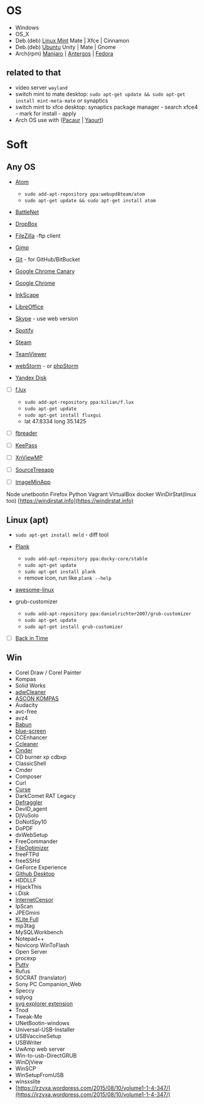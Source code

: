 # OS
- Windows
- OS_X
- Deb.(deb) [Linux Mint](http://www.linuxmint.com/) Mate | Xfce | Cinnamon
- Deb.(deb) [Ubuntu](http://www.ubuntu.com/) Unity | Mate | Gnome
- Arch(rpm) [Manjaro](https://manjaro.github.io/) | [Antergos](http://antergos.com/) | [Fedora](https://getfedora.org/)

## related to that
- video server `wayland`
- switch mint to mate desktop: `sudo apt-get update && sudo apt-get install mint-meta-mate` or synaptics
- switch mint to xfce desktop: synaptics package manager - search xfce4 - mark for install - apply
- Arch OS use with ([Pacaur](https://wiki.archlinux.org/index.php/Pacaur) | [Yaourt](https://wiki.archlinux.org/index.php/Yaourt))

# Soft
## Any OS
- [Atom](https://atom.io/)
  - `sudo add-apt-repository ppa:webupd8team/atom`
  - `sudo apt-get update && sudo apt-get install atom`

- [BattleNet](https://eu.battle.net/)
- [DropBox](https://www.dropbox.com/)
- [FileZilla](https://filezilla-project.org/) -ftp client
- [Gimp](https://www.gimp.org/)
- [Git](https://git-scm.com/) - for GitHub/BitBucket
- [Google Chrome Canary](https://www.google.com/chrome/browser/canary.html)
- [Google Chrome](https://www.google.com/chrome/)
- [InkScape](https://inkscape.org)
- [LibreOffice](https://ru.libreoffice.org/)
- [Skype](https://www.skype.com) - use web version
- [Spotify](https://www.spotify.com)
- [Steam](https://store.steampowered.com/)
- [TeamViewer](https://www.teamviewer.com)
- [webStorm](https://www.jetbrains.com/webstorm/) - or [phpStorm](https://www.jetbrains.com/phpstorm/)
- [Yandex Disk](https://disk.yandex.ua/client/disk)
- [ ] [f.lux](https://justgetflux.com/)
  - `sudo add-apt-repository ppa:kilian/f.lux`
  - `sudo apt-get update`
  - `sudo apt-get install fluxgui`
  - lat 47.8334 long 35.1425

- [ ] [fbreader](https://fbreader.org/)
- [ ] [KeePass](http://keepass.info/)
- [ ] [XnViewMP](http://www.xnview.com/en/xnviewmp/)
- [ ] [SourceTreeapp](https://www.sourcetreeapp.com/)
- [ ] [ImageMinApp](https://github.com/imagemin/imagemin-app)

Node unetbootin Firefox Python Vagrant VirtualBox docker WinDirStat(linux too) [https://windirstat.info](https://windirstat.info)

## Linux (apt)
- `sudo apt-get install meld` - diff tool
- [Plank](https://launchpad.net/plank)
  - `sudo add-apt-repository ppa:docky-core/stable`
  - `sudo apt-get update`
  - `sudo apt-get install plank`
  - remove icon, run like `plank --help`

- [awesome-linux](https://github.com/aleksandar-todorovic/awesome-linux)
- grub-customizer
  - `sudo add-apt-repository ppa:danielrichter2007/grub-customizer`
  - `sudo apt-get update`
  - `sudo apt-get install grub-customizer`

- [ ] [Back in Time](http://backintime.le-web.org/)

## Win
- Corel Draw / Corel Painter
- Kompas
- Solid Works
- [adwCleaner](https://toolslib.net/downloads/viewdownload/1-adwcleaner/)
- [ASCON KOMPAS](http://edu.ascon.ru/main/download/freeware/)
- Audacity
- avc-free
- avz4
- [Babun](https://babun.github.io/)
- [blue-screen]([http://www.nirsoft.net/utils/blue_screen_view.html#DownloadLinks)
- CCEnhancer
- [Ccleaner](https://www.piriform.com/ccleaner/download)
- [Cmder](http://cmder.net/)
- CD burner xp cdbxp
- ClassicShell
- Cmder
- Composer
- Curl
- [Curse](https://www.curse.com)
- DarkComet RAT Legacy
- [Defraggler](https://www.piriform.com/defraggler/download)
- DevID_agent
- DjVuSolo
- DoNotSpy10
- DoPDF
- dxWebSetup
- FreeCommander
- [FileOptimizer](http://nikkhokkho.sourceforge.net/static.php?page=FileOptimizer)
- freeFTPd
- freeSSHd
- GeForce Experience
- [Github Desktop](https://desktop.github.com/)
- HDDLLF
- HijackThis
- i.Disk
- [InternetCensor](http://icensor.ru/)
- IpScan
- JPEGmini
- [KLite Full](http://www.codecguide.com/download_k-lite_codec_pack_full.htm)
- mp3tag
- MySQLWorkbench
- Notepad++
- Novicorp WinToFlash
- Open Server
- procexp
- [Putty](http://www.chiark.greenend.org.uk/~sgtatham/putty/download.html)
- Rufus
- SOCRAT (translator)
- Sony PC Companion_Web
- Speccy
- sqlyog
- [svg explorer extension](https://svgextension.codeplex.com/)
- Tnod
- Tweak-Me
- UNetBootin-windows
- Universal-USB-Installer
- USBVaccineSetup
- USBWriter
- UwAmp web server
- Win-to-usb-DirectGRUB
- WinDjView
- WinSCP
- WinSetupFromUSB
- winsxslite
- [https://irzyxa.wordpress.com/2015/08/10/volume1-1-4-347/](https://irzyxa.wordpress.com/2015/08/10/volume1-1-4-347/)

